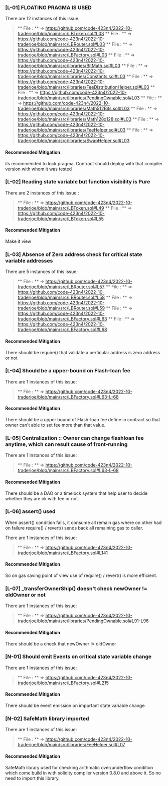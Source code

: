 ### [L-01] FLOATING PRAGMA IS USED

There are 12 instances of this issue:

> ** File :  **  =>  https://github.com/code-423n4/2022-10-traderjoe/blob/main/src/LBToken.sol#L03
> ** File :  **  =>  https://github.com/code-423n4/2022-10-traderjoe/blob/main/src/LBRouter.sol#L03
> ** File :  **  =>  https://github.com/code-423n4/2022-10-traderjoe/blob/main/src/LBFactory.sol#L03
> ** File :  **  => https://github.com/code-423n4/2022-10-traderjoe/blob/main/src/libraries/BitMath.sol#L03
> ** File :  **  => https://github.com/code-423n4/2022-10-traderjoe/blob/main/src/libraries/Constants.sol#L03
> ** File :  **  => https://github.com/code-423n4/2022-10-traderjoe/blob/main/src/libraries/FeeDistributionHelper.sol#L03
> ** File :  **  => https://github.com/code-423n4/2022-10-traderjoe/blob/main/src/libraries/PendingOwnable.sol#L03
> ** File :  **  => https://github.com/code-423n4/2022-10-traderjoe/blob/main/src/libraries/Math512Bits.sol#L03
> ** File :  **  => https://github.com/code-423n4/2022-10-traderjoe/blob/main/src/libraries/Math128x128.sol#L03
> ** File :  **  => https://github.com/code-423n4/2022-10-traderjoe/blob/main/src/libraries/FeeHelper.sol#L03
> ** File :  **  => https://github.com/code-423n4/2022-10-traderjoe/blob/main/src/libraries/SwapHelper.sol#L03


#### Recommended Mitigation
its recommended to lock pragma. Contract should deploy with that compiler version with whom it was tested


### [L-02] Reading state variable but function visibility is Pure

There are 2 instances of this issue :
> ** File :  **  => https://github.com/code-423n4/2022-10-traderjoe/blob/main/src/LBToken.sol#L49
> ** File :  **  => https://github.com/code-423n4/2022-10-traderjoe/blob/main/src/LBToken.sol#L55

#### Recommended Mitigation
Make it view


### [L-03] Absence of Zero address check for critical state variable addresses

There are 5 instances of this issue:

> ** File :  **  => https://github.com/code-423n4/2022-10-traderjoe/blob/main/src/LBRouter.sol#L57
> ** File :  **  => https://github.com/code-423n4/2022-10-traderjoe/blob/main/src/LBRouter.sol#L58
> ** File :  **  => https://github.com/code-423n4/2022-10-traderjoe/blob/main/src/LBRouter.sol#L59
> ** File :  **  => https://github.com/code-423n4/2022-10-traderjoe/blob/main/src/LBFactory.sol#L63
> ** File :  **  => https://github.com/code-423n4/2022-10-traderjoe/blob/main/src/LBFactory.sol#L68
 
#### Recommended Mitigation
There should be require() that validate a perticular address is zero address or not


### [L-04] Should be a upper-bound on Flash-loan fee

There are 1 instances of this issue:

> ** File :  **  => https://github.com/code-423n4/2022-10-traderjoe/blob/main/src/LBFactory.sol#L63-L-68

#### Recommended Mitigation
There should be a upper bound of Flash-loan fee define in contract so that owner can't able to set fee more than that value.


### [L-05] Centralization :: Owner can change flashloan fee anytime, which can result cause of front-running

There are 1 instances of this issue:

> ** File :  **  => https://github.com/code-423n4/2022-10-traderjoe/blob/main/src/LBFactory.sol#L63-L-68

#### Recommended Mitigation
There should be a DAO or a timelock system that help user to decide whether they are ok with fee or not. 



### [L-06] assert() used

When assert() condition fails, it consume all remain gas where on other had on failure require() / revert() sends back all remaining gas to caller. 

There are 1 instances of this issue:


> ** File :  **  => https://github.com/code-423n4/2022-10-traderjoe/blob/main/src/LBFactory.sol#L141

#### Recommended Mitigation
So on gas saving point of view use of require() / revert() is more efficient.


### [L-07] _transferOwnerShip() doesn't check newOwner != oldOwner or not

There are 1 instances of this issue:

> ** File :  **  => https://github.com/code-423n4/2022-10-traderjoe/blob/main/src/libraries/PendingOwnable.sol#L91-L96

#### Recommended Mitigation
There should be a check that newOwner != oldOwner



### [N-01] Should emit Events on critical state variable change

There are 1 instances of this issue:

> ** File :  **  => https://github.com/code-423n4/2022-10-traderjoe/blob/main/src/LBFactory.sol#L215

#### Recommended Mitigation
There should be event emission on important state variable change.


### [N-02] SafeMath library imported

There are 1 instances of this issue:

> ** File :  **  => https://github.com/code-423n4/2022-10-traderjoe/blob/main/src/libraries/FeeHelper.sol#L07

#### Recommended Mitigation
SafeMath library used for checking arithmatic over/underflow condition which come build in with solidity compiler version 0.8.0 and above it. So no need to import this library.

